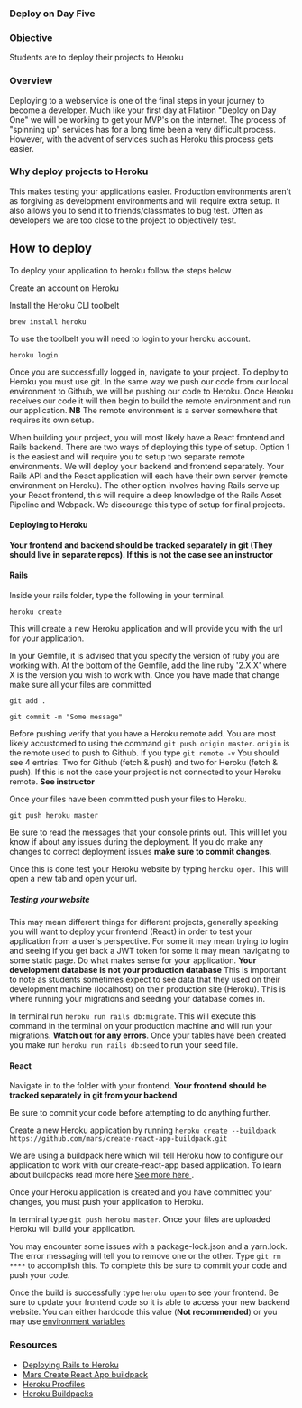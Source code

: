 ### Deploy on Day Five


### Objective

Students are to deploy their projects to Heroku


### Overview

Deploying to a webservice is one of the final steps in your journey to become a developer. Much like your first day at Flatiron "Deploy on Day One" we will be working to get your MVP's on the internet. The process of "spinning up" services has for a long time been a very difficult process. However, with the advent of services such as Heroku this process gets easier.

### Why deploy projects to Heroku

This makes testing your applications easier. Production environments aren't as forgiving as development environments and will require extra setup. It also allows you to send it to friends/classmates to bug test. Often as developers we are too close to the project to objectively test.



## How to deploy


To deploy your application to heroku follow the steps below

Create an account on Heroku

Install the Heroku CLI toolbelt

`brew install heroku`

To use the toolbelt you will need to login to your heroku account.

`heroku login`

Once you are successfully logged in, navigate to your project. To deploy to Heroku you must use git. In the same way we push our code from our local environment to Github, we will be pushing our code to Heroku. Once Heroku receives our code it will then begin to build the remote environment and run our application. **NB** The remote environment is a server somewhere that requires its own setup.

When building your project, you will most likely have a React frontend and Rails backend. There are two ways of deploying this type of setup. Option 1 is the easiest and will require you to setup two separate remote environments. We will deploy your backend and frontend separately. Your Rails API and the React application will each have their own server (remote environment on Heroku). The other option involves having Rails serve up your React frontend, this will require a deep knowledge of the Rails Asset Pipeline and Webpack. We discourage this type of setup for final projects.

#### Deploying to Heroku

**Your frontend and backend should be tracked separately in git (They should live in separate repos). If this is not the case see an instructor**


#### Rails


Inside your rails folder, type the following in your terminal.

  `heroku create`

This will create a new Heroku application and will provide you with the url for your application.

In your Gemfile, it is advised that you specify the version of ruby you are working with. At the bottom of the Gemfile, add the line ruby '2.X.X' where X is the version you wish to work with. Once you have made that change make sure all your files are committed


`git add .`

`git commit -m "Some message"`

Before pushing verify that you have a Heroku remote add. You are most likely accustomed to using the command `git push origin master`. `origin` is the remote used to push to Github. If you type `git remote -v` You should see 4 entries: Two for Github (fetch & push) and two for Heroku (fetch & push). If this is not the case your project is not connected to your Heroku remote. **See instructor**


Once your files have been committed push your files to Heroku.

  `git push heroku master`

Be sure to read the messages that your console prints out. This will let you know if about any issues during the deployment. If you do make any changes to correct deployment issues **make sure to commit changes**.


Once this is done test your Heroku website by typing `heroku open`. This will open a new tab and open your url.

##### Testing your website

This may mean different things for different projects, generally speaking you will want to deploy your frontend (React) in order to test your application from a user's perspective. For some it may mean trying to login and seeing if you get back a JWT token for some it may mean navigating to some static page. Do what makes sense for your application. **Your development database is not your production database** This is important to note as students sometimes expect to see data that they used on their development machine (localhost) on their production site (Heroku). This is where running your migrations and seeding your database comes in.

In terminal run `heroku run rails db:migrate`. This will execute this command in the terminal on your production machine and will run your migrations. **Watch out for any errors**. Once your tables have been created you make run `heroku run rails db:seed` to run your seed file.

#### React

Navigate in to the folder with your frontend. **Your frontend should be tracked separately in git from your backend**

Be sure to commit your code before attempting to do anything further.

Create a new Heroku application by running `heroku create --buildpack https://github.com/mars/create-react-app-buildpack.git`

We are using a buildpack here which will tell Heroku how to configure our application to work with our create-react-app based application. To learn about buildpacks read more here [See more here ](https://devcenter.heroku.com/articles/buildpacks).

Once your Heroku application is created and you have committed your changes, you must push your application to Heroku.

In terminal type `git push heroku master`. Once your files are uploaded Heroku will build your application.

You may encounter some issues with a package-lock.json and a yarn.lock. The error messaging will tell you to remove one or the other. Type `git rm ****` to accomplish this. To complete this be sure to commit your code and push your code.

Once the build is successfully type `heroku open` to see your frontend. Be sure to update your frontend code so it is able to access your new backend website. You can either hardcode this value (**Not recommended**) or you may use [environment variables](https://devcenter.heroku.com/articles/config-vars)

### Resources

* [Deploying Rails to Heroku](https://devcenter.heroku.com/articles/getting-started-with-rails5)
* [Mars Create React App buildpack](https://github.com/mars/create-react-app-buildpack)
* [Heroku Procfiles](https://devcenter.heroku.com/articles/procfile)
* [Heroku Buildpacks](https://devcenter.heroku.com/articles/buildpacks)
